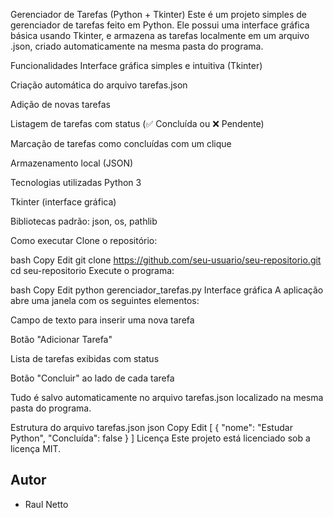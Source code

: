 Gerenciador de Tarefas (Python + Tkinter)
Este é um projeto simples de gerenciador de tarefas feito em Python. Ele possui uma interface gráfica básica usando Tkinter, e armazena as tarefas localmente em um arquivo .json, criado automaticamente na mesma pasta do programa.

Funcionalidades
Interface gráfica simples e intuitiva (Tkinter)

Criação automática do arquivo tarefas.json

Adição de novas tarefas

Listagem de tarefas com status (✅ Concluída ou ❌ Pendente)

Marcação de tarefas como concluídas com um clique

Armazenamento local (JSON)

Tecnologias utilizadas
Python 3

Tkinter (interface gráfica)

Bibliotecas padrão: json, os, pathlib

Como executar
Clone o repositório:

bash
Copy
Edit
git clone https://github.com/seu-usuario/seu-repositorio.git
cd seu-repositorio
Execute o programa:

bash
Copy
Edit
python gerenciador_tarefas.py
Interface gráfica
A aplicação abre uma janela com os seguintes elementos:

Campo de texto para inserir uma nova tarefa

Botão "Adicionar Tarefa"

Lista de tarefas exibidas com status

Botão "Concluir" ao lado de cada tarefa

Tudo é salvo automaticamente no arquivo tarefas.json localizado na mesma pasta do programa.

Estrutura do arquivo tarefas.json
json
Copy
Edit
[
  {
    "nome": "Estudar Python",
    "Concluída": false
  }
]
Licença
Este projeto está licenciado sob a licença MIT.

## Autor

- Raul Netto
